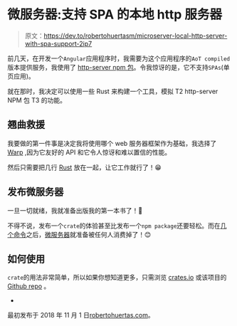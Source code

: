 # 微服务器:支持 SPA 的本地 http 服务器

> 原文：<https://dev.to/robertohuertasm/microserver-local-http-server-with-spa-support-2ip7>

前几天，在开发一个`Angular`应用程序时，我需要为这个应用程序的`AoT compiled`版本提供服务，我使用了 [http-server npm 包](https://www.npmjs.com/package/http-server)。令我惊讶的是，它不支持`SPAs`(单页应用)。

就在那时，我决定可以使用一些 Rust 来构建一个工具，模拟 T2 http-server NPM 包 T3 的功能。

## 翘曲救援

我要做的第一件事是决定我将使用哪个 web 服务器框架作为基础，我选择了 [Warp](https://github.com/seanmonstar/warp) ,因为它友好的 API 和它令人惊讶和难以置信的性能。

然后只需要把几行 [Rust](https://www.rust-lang.org/) 放在一起，让它工作就行了！😁

## 发布微服务器

一旦一切就绪，我就准备出版我的第一本书了！🚀

不得不说，发布一个`crate`的体验甚至比发布一个`npm package`还要轻松。而在[几个命令](https://doc.rust-lang.org/cargo/reference/publishing.html)之后，[微服务器](https://crates.io/crates/microserver)就准备被任何人消费掉了！😊

## 如何使用

`crate`的用法非常简单，所以如果你想知道更多，只需浏览 [crates.io](https://crates.io/crates/microserver) 或该项目的 [Github repo](https://github.com/robertohuertasm/microserver) 。

-
最初发布于 2018 年 11 月 1 日[robertohuertas.com](https://robertohuertas.com/2018/11/01/microserver)。